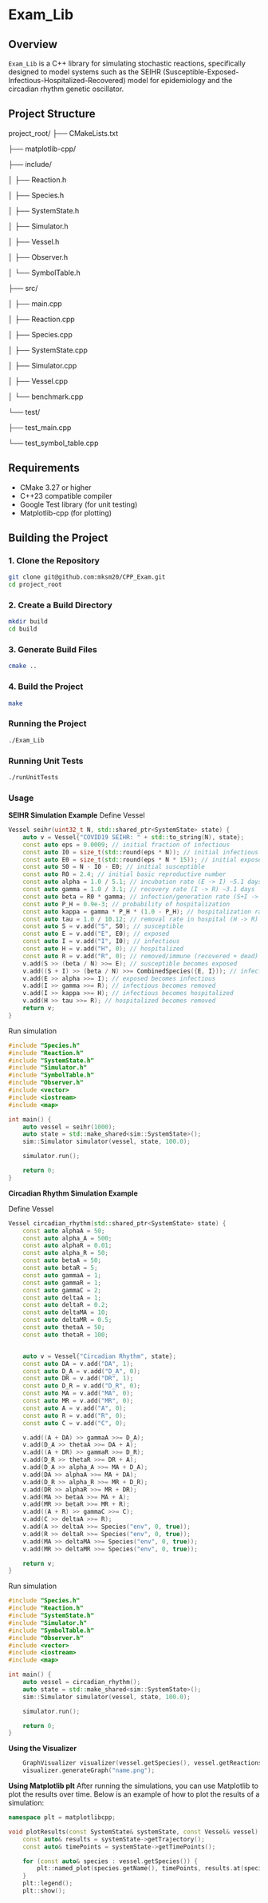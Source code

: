 # Exam_Lib

## Overview

`Exam_Lib` is a C++ library for simulating stochastic reactions, specifically designed to model systems such
as the SEIHR (Susceptible-Exposed-Infectious-Hospitalized-Recovered) model for epidemiology and the
circadian rhythm genetic oscillator.

## Project Structure
project_root/
├── CMakeLists.txt 

├── matplotlib-cpp/

├── include/ 

│ ├── Reaction.h 

│ ├── Species.h 

│ ├── SystemState.h 

│ ├── Simulator.h 

│ ├── Vessel.h 

│ ├── Observer.h 

│ └── SymbolTable.h 

├── src/ 

│ ├── main.cpp 

│ ├── Reaction.cpp 

│ ├── Species.cpp 

│ ├── SystemState.cpp 

│ ├── Simulator.cpp 

│ ├── Vessel.cpp 

│ └── benchmark.cpp 

└── test/ 

├── test_main.cpp 

└── test_symbol_table.cpp 

## Requirements

- CMake 3.27 or higher
- C++23 compatible compiler
- Google Test library (for unit testing)
- Matplotlib-cpp (for plotting)

## Building the Project

### 1. Clone the Repository ###

```sh
git clone git@github.com:mksm20/CPP_Exam.git
cd project_root
```

### 2. Create a Build Directory ###
```sh
mkdir build
cd build
```

### 3. Generate Build Files ###
```sh
cmake ..
```

### 4. Build the Project ###
```sh
make
```

### Running the Project ###
```sh
./Exam_Lib
```

### Running Unit Tests ###
```sh
./runUnitTests
```

### Usage ###
**SEIHR Simulation Example**
Define Vessel
```c++
Vessel seihr(uint32_t N, std::shared_ptr<SystemState> state) {
    auto v = Vessel{"COVID19 SEIHR: " + std::to_string(N), state};
    const auto eps = 0.0009; // initial fraction of infectious
    const auto I0 = size_t(std::round(eps * N)); // initial infectious
    const auto E0 = size_t(std::round(eps * N * 15)); // initial exposed
    const auto S0 = N - I0 - E0; // initial susceptible
    const auto R0 = 2.4; // initial basic reproductive number
    const auto alpha = 1.0 / 5.1; // incubation rate (E -> I) ~5.1 days
    const auto gamma = 1.0 / 3.1; // recovery rate (I -> R) ~3.1 days
    const auto beta = R0 * gamma; // infection/generation rate (S+I -> E+I)
    const auto P_H = 0.9e-3; // probability of hospitalization
    const auto kappa = gamma * P_H * (1.0 - P_H); // hospitalization rate (I -> H)
    const auto tau = 1.0 / 10.12; // removal rate in hospital (H -> R) ~10.12 days
    const auto S = v.add("S", S0); // susceptible
    const auto E = v.add("E", E0); // exposed
    const auto I = v.add("I", I0); // infectious
    const auto H = v.add("H", 0); // hospitalized
    const auto R = v.add("R", 0); // removed/immune (recovered + dead)
    v.add(S >> (beta / N) >>= E); // susceptible becomes exposed
    v.add((S + I) >> (beta / N) >>= CombinedSpecies({E, I})); // infectious infects susceptible
    v.add(E >> alpha >>= I); // exposed becomes infectious
    v.add(I >> gamma >>= R); // infectious becomes removed
    v.add(I >> kappa >>= H); // infectious becomes hospitalized
    v.add(H >> tau >>= R); // hospitalized becomes removed
    return v;
}
```
Run simulation
```c++
#include "Species.h"
#include "Reaction.h"
#include "SystemState.h"
#include "Simulator.h"
#include "SymbolTable.h"
#include "Observer.h"
#include <vector>
#include <iostream>
#include <map>

int main() {
    auto vessel = seihr(1000);
    auto state = std::make_shared<sim::SystemState>();
    sim::Simulator simulator(vessel, state, 100.0);

    simulator.run();

    return 0;
}

```

**Circadian Rhythm Simulation Example**

Define Vessel
```c++
Vessel circadian_rhythm(std::shared_ptr<SystemState> state) {
    const auto alphaA = 50;
    const auto alpha_A = 500;
    const auto alphaR = 0.01;
    const auto alpha_R = 50;
    const auto betaA = 50;
    const auto betaR = 5;
    const auto gammaA = 1;
    const auto gammaR = 1;
    const auto gammaC = 2;
    const auto deltaA = 1;
    const auto deltaR = 0.2;
    const auto deltaMA = 10;
    const auto deltaMR = 0.5;
    const auto thetaA = 50;
    const auto thetaR = 100;


    auto v = Vessel{"Circadian Rhythm", state};
    const auto DA = v.add("DA", 1);
    const auto D_A = v.add("D_A", 0);
    const auto DR = v.add("DR", 1);
    const auto D_R = v.add("D_R", 0);
    const auto MA = v.add("MA", 0);
    const auto MR = v.add("MR", 0);
    const auto A = v.add("A", 0);
    const auto R = v.add("R", 0);
    const auto C = v.add("C", 0);

    v.add((A + DA) >> gammaA >>= D_A);
    v.add(D_A >> thetaA >>= DA + A);
    v.add((A + DR) >> gammaR >>= D_R);
    v.add(D_R >> thetaR >>= DR + A);
    v.add(D_A >> alpha_A >>= MA + D_A);
    v.add(DA >> alphaA >>= MA + DA);
    v.add(D_R >> alpha_R >>= MR + D_R);
    v.add(DR >> alphaR >>= MR + DR);
    v.add(MA >> betaA >>= MA + A);
    v.add(MR >> betaR >>= MR + R);
    v.add((A + R) >> gammaC >>= C);
    v.add(C >> deltaA >>= R);
    v.add(A >> deltaA >>= Species("env", 0, true)); 
    v.add(R >> deltaR >>= Species("env", 0, true));
    v.add(MA >> deltaMA >>= Species("env", 0, true));
    v.add(MR >> deltaMR >>= Species("env", 0, true));

    return v;
}
```
Run simulation
```c++
#include "Species.h"
#include "Reaction.h"
#include "SystemState.h"
#include "Simulator.h"
#include "SymbolTable.h"
#include "Observer.h"
#include <vector>
#include <iostream>
#include <map>

int main() {
    auto vessel = circadian_rhythm();
    auto state = std::make_shared<sim::SystemState>();
    sim::Simulator simulator(vessel, state, 100.0);

    simulator.run();

    return 0;
}

```

**Using the Visualizer**
```c++
    GraphVisualizer visualizer(vessel.getSpecies(), vessel.getReactions());
    visualizer.generateGraph("name.png");
```

**Using Matplotlib plt**
After running the simulations, you can use Matplotlib to plot the results over time. 
Below is an example of how to plot the results of a simulation:

```c++
namespace plt = matplotlibcpp;

void plotResults(const SystemState& systemState, const Vessel& vessel) {
    const auto& results = systemState->getTrajectory();
    const auto& timePoints = systemState->getTimePoints();

    for (const auto& species : vessel.getSpecies()) {
        plt::named_plot(species.getName(), timePoints, results.at(species.getName()));
    }
    plt::legend();
    plt::show();
```